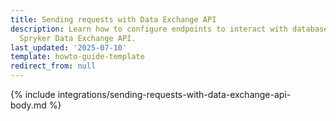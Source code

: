 ```yaml
---
title: Sending requests with Data Exchange API
description: Learn how to configure endpoints to interact with databases using the
  Spryker Data Exchange API.
last_updated: '2025-07-10'
template: howto-guide-template
redirect_from: null
---
```


{% include integrations/sending-requests-with-data-exchange-api-body.md %}
